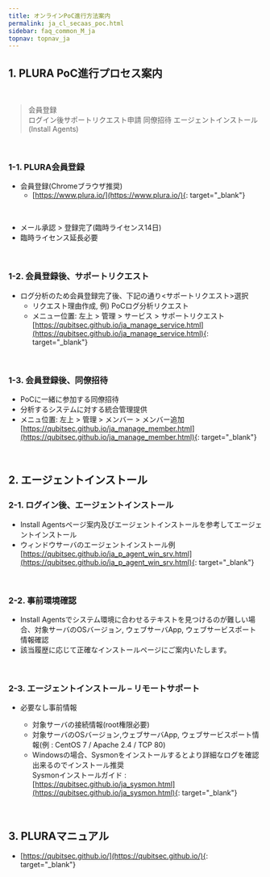 ```yaml
---
title: オンラインPoC進行方法案内
permalink: ja_cl_secaas_poc.html
sidebar: faq_common_M_ja
topnav: topnav_ja
---
```


## 1. PLURA PoC進行プロセス案内

<br />

> 会員登録   
> ログイン後サポートリクエスト申請
> 同僚招待
> エージェントインストール(Install Agents)

<br />

### 1-1. PLURA会員登録

- 会員登録(Chromeブラウザ推奨)
   - [https://www.plura.io/](https://www.plura.io/){: target="_blank"}

<!-- [![image](/docs/images/Additianal/cloud/1.png){: width="800" }](/docs/images/Additianal/cloud/1.png){: target="_blank"} -->

<br />

- メール承認 > 登録完了(臨時ライセンス14日)
- 臨時ライセンス延長必要

<br />

### 1-2. 会員登録後、サポートリクエスト

- ログ分析のため会員登録完了後、下記の通り<サポートリクエスト>選択
   - リクエスト理由作成, 例) PoCログ分析リクエスト
   - メニュー位置: 左上 > 管理 > サービス > サポートリクエスト 
   [https://qubitsec.github.io/ja_manage_service.html](https://qubitsec.github.io/ja_manage_service.html){: target="_blank"}

<!-- [![image](/docs/images/Additianal/cloud/2.png){: width="800" }](/docs/images/Additianal/cloud/2.png){: target="_blank"} -->

<br />

### 1-3. 会員登録後、同僚招待 
- PoCに一緒に参加する同僚招待
- 分析するシステムに対する統合管理提供
- メニュ位置: 左上 > 管理 > メンバー > メンバー追加
[https://qubitsec.github.io/ja_manage_member.html](https://qubitsec.github.io/ja_manage_member.html){: target="_blank"}

<br />

## 2. エージェントインストール

### 2-1. ログイン後、エージェントインストール<Install Agents>

- Install Agentsページ案内及びエージェントインストール<!-- 映像 -->を参考してエージェントインストール 
- ウィンドウサーバのエージェントインストール例   
[https://qubitsec.github.io/ja_p_agent_win_srv.html](https://qubitsec.github.io/ja_p_agent_win_srv.html){: target="_blank"}

<br />

### 2-2. 事前環境確認
- Install Agentsでシステム環境に合わせるテキストを見つけるのが難しい場合、対象サーバのOSバージョン, ウェブサーバApp, ウェブサービスポート情報確認 
- 該当履歴に応じて正確なインストールページにご案内いたします。

<br />

### 2-3. エージェントインストール – リモートサポート

- 必要なし事前情報   

  - 対象サーバの接続情報(root権限必要)   
  - 対象サーバのOSバージョン,ウェブサーバApp, ウェブサービスポート情報(例 : CentOS 7 / Apache 2.4 / TCP 80)
  - Windowsの場合、Sysmonをインストールするとより詳細なログを確認出来るのでインストール推奨  
Sysmonインストールガイド : [https://qubitsec.github.io/ja_sysmon.html](https://qubitsec.github.io/ja_sysmon.html){: target="_blank"}

<br />
 
## 3. PLURAマニュアル
- [https://qubitsec.github.io/](https://qubitsec.github.io/){: target="_blank"}
